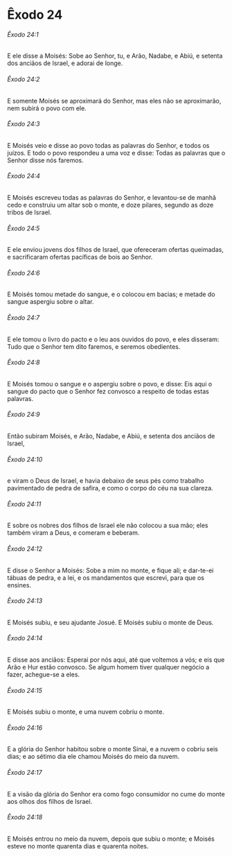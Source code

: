 # Êxodo 24

###### Êxodo 24:1

E ele disse a Moisés: Sobe ao Senhor, tu, e Arão, Nadabe, e Abiú, e setenta dos anciãos de Israel, e adorai de longe.

###### Êxodo 24:2

E somente Moisés se aproximará do Senhor, mas eles não se aproximarão, nem subirá o povo com ele.

###### Êxodo 24:3

E Moisés veio e disse ao povo todas as palavras do Senhor, e todos os juízos. E todo o povo respondeu a uma voz e disse: Todas as palavras que o Senhor disse nós faremos.

###### Êxodo 24:4

E Moisés escreveu todas as palavras do Senhor, e levantou-se de manhã cedo e construiu um altar sob o monte, e doze pilares, segundo as doze tribos de Israel.

###### Êxodo 24:5

E ele enviou jovens dos filhos de Israel, que ofereceram ofertas queimadas, e sacrificaram ofertas pacíficas de bois ao Senhor.

###### Êxodo 24:6

E Moisés tomou metade do sangue, e o colocou em bacias; e metade do sangue aspergiu sobre o altar.

###### Êxodo 24:7

E ele tomou o livro do pacto e o leu aos ouvidos do povo, e eles disseram: Tudo que o Senhor tem dito faremos, e seremos obedientes.

###### Êxodo 24:8

E Moisés tomou o sangue e o aspergiu sobre o povo, e disse: Eis aqui o sangue do pacto que o Senhor fez convosco a respeito de todas estas palavras.

###### Êxodo 24:9

Então subiram Moisés, e Arão, Nadabe, e Abiú, e setenta dos anciãos de Israel,

###### Êxodo 24:10

e viram o Deus de Israel, e havia debaixo de seus pés como trabalho pavimentado de pedra de safira, e como o corpo do céu na sua clareza.

###### Êxodo 24:11

E sobre os nobres dos filhos de Israel ele não colocou a sua mão; eles também viram a Deus, e comeram e beberam.

###### Êxodo 24:12

E disse o Senhor a Moisés: Sobe a mim no monte, e fique ali; e dar-te-ei tábuas de pedra, e a lei, e os mandamentos que escrevi, para que os ensines.

###### Êxodo 24:13

E Moisés subiu, e seu ajudante Josué. E Moisés subiu o monte de Deus.

###### Êxodo 24:14

E disse aos anciãos: Esperai por nós aqui, até que voltemos a vós; e eis que Arão e Hur estão convosco. Se algum homem tiver qualquer negócio a fazer, achegue-se a eles.

###### Êxodo 24:15

E Moisés subiu o monte, e uma nuvem cobriu o monte.

###### Êxodo 24:16

E a glória do Senhor habitou sobre o monte Sinai, e a nuvem o cobriu seis dias; e ao sétimo dia ele chamou Moisés do meio da nuvem.

###### Êxodo 24:17

E a visão da glória do Senhor era como fogo consumidor no cume do monte aos olhos dos filhos de Israel.

###### Êxodo 24:18

E Moisés entrou no meio da nuvem, depois que subiu o monte; e Moisés esteve no monte quarenta dias e quarenta noites.

